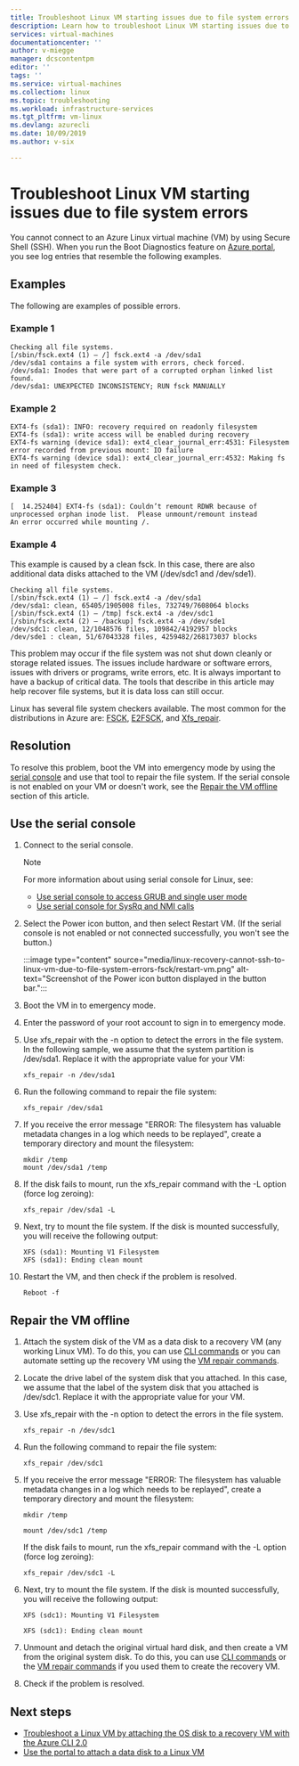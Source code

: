 ```yaml
---
title: Troubleshoot Linux VM starting issues due to file system errors | Microsoft Docs
description: Learn how to troubleshoot Linux VM starting issues due to file system errors
services: virtual-machines
documentationcenter: ''
author: v-miegge
manager: dcscontentpm
editor: ''
tags: ''
ms.service: virtual-machines
ms.collection: linux
ms.topic: troubleshooting
ms.workload: infrastructure-services
ms.tgt_pltfrm: vm-linux
ms.devlang: azurecli
ms.date: 10/09/2019
ms.author: v-six

---
```


# Troubleshoot Linux VM starting issues due to file system errors

You cannot connect to an Azure Linux virtual machine (VM) by using Secure Shell (SSH). When you run the Boot Diagnostics feature on [Azure portal](https://portal.azure.com/), you see log entries that resemble the following examples.

## Examples

The following are examples of possible errors.

### Example 1 

```
Checking all file systems.
[/sbin/fsck.ext4 (1) — /] fsck.ext4 -a /dev/sda1
/dev/sda1 contains a file system with errors, check forced.
/dev/sda1: Inodes that were part of a corrupted orphan linked list found.
/dev/sda1: UNEXPECTED INCONSISTENCY; RUN fsck MANUALLY
```

### Example 2

```
EXT4-fs (sda1): INFO: recovery required on readonly filesystem
EXT4-fs (sda1): write access will be enabled during recovery
EXT4-fs warning (device sda1): ext4_clear_journal_err:4531: Filesystem error recorded from previous mount: IO failure
EXT4-fs warning (device sda1): ext4_clear_journal_err:4532: Making fs in need of filesystem check.
```

### Example 3

```
[  14.252404] EXT4-fs (sda1): Couldn’t remount RDWR because of unprocessed orphan inode list.  Please unmount/remount instead
An error occurred while mounting /.
```

### Example 4 

This example is caused by a clean fsck. In this case, there are also additional data disks attached to the VM (/dev/sdc1 and /dev/sde1).

```
Checking all file systems. 
[/sbin/fsck.ext4 (1) — /] fsck.ext4 -a /dev/sda1
/dev/sda1: clean, 65405/1905008 files, 732749/7608064 blocks
[/sbin/fsck.ext4 (1) — /tmp] fsck.ext4 -a /dev/sdc1
[/sbin/fsck.ext4 (2) — /backup] fsck.ext4 -a /dev/sde1
/dev/sdc1: clean, 12/1048576 files, 109842/4192957 blocks
/dev/sde1 : clean, 51/67043328 files, 4259482/268173037 blocks
```

This problem may occur if the file system was not shut down cleanly or storage related issues. The issues include hardware or software errors, issues with drivers or programs, write errors, etc. It is always important to have a backup of critical data. The tools that describe in this article may help recover file systems, but it is data loss can still occur.

Linux has several file system checkers available. The most common for the distributions in Azure are: [FSCK](https://access.redhat.com/documentation/en-us/red_hat_enterprise_linux/6/html/storage_administration_guide/fsck-fs-specific), [E2FSCK](https://access.redhat.com/documentation/en-us/red_hat_enterprise_linux/7/html/storage_administration_guide/fsck-fs-specific), and [Xfs_repair](https://access.redhat.com/documentation/en-us/red_hat_enterprise_linux/7/html/storage_administration_guide/xfsrepair).

## Resolution

To resolve this problem, boot the VM into emergency mode by using the [serial console](./serial-console-linux.md) and use that tool to repair the file system. If the serial console is not enabled on your VM or doesn't work, see the [Repair the VM offline](#repair-the-vm-offline) section of this article.

## Use the serial console

1. Connect to the serial console.

   > [!Note]
   > For more information about using serial console for Linux, see:
   > * [Use serial console to access GRUB and single user mode](serial-console-grub-single-user-mode.md)
   > * [Use serial console for SysRq and NMI calls](./serial-console-nmi-sysrq.md)

2. Select the Power icon button, and then select Restart VM. (If the serial console is not enabled or not connected successfully, you won't see the button.)

   :::image type="content" source="media/linux-recovery-cannot-ssh-to-linux-vm-due-to-file-system-errors-fsck/restart-vm.png" alt-text="Screenshot of the Power icon button displayed in the button bar.":::

3. Boot the VM in to emergency mode.

4. Enter the password of your root account to sign in to emergency mode.

5. Use xfs_repair with the -n option to detect the errors in the file system. In the following sample, we assume that the system partition is /dev/sda1. Replace it with the appropriate value for your VM:

   ```
   xfs_repair -n /dev/sda1
   ```

6. Run the following command to repair the file system:

   ```
   xfs_repair /dev/sda1
   ```

7. If you receive the error message "ERROR: The filesystem has valuable metadata changes in a log which needs to be replayed", create a temporary directory and mount the filesystem:

   ```
   mkdir /temp
   mount /dev/sda1 /temp
   ```

8. If the disk fails to mount, run the xfs_repair command with the -L option (force log zeroing):

   ```
   xfs_repair /dev/sda1 -L
   ```

9. Next, try to mount the file system. If the disk is mounted successfully, you will receive the following output:
 
   ```
   XFS (sda1): Mounting V1 Filesystem
   XFS (sda1): Ending clean mount
   ```

10. Restart the VM, and then check if the problem is resolved.

    ```
    Reboot -f
    ```

## Repair the VM offline

1. Attach the system disk of the VM as a data disk to a recovery VM (any working Linux VM). To do this, you can use [CLI commands](./troubleshoot-recovery-disks-linux.md) or you can automate setting up the recovery VM using the [VM repair commands](repair-linux-vm-using-azure-virtual-machine-repair-commands.md).

2. Locate the drive label of the system disk that you attached. In this case, we assume that the label of the system disk that you attached is /dev/sdc1. Replace it with the appropriate value for your VM.

3. Use xfs_repair with the -n option to detect the errors in the file system.

   ```
   xfs_repair -n /dev/sdc1
   ```

4. Run the following command to repair the file system:

   ```
   xfs_repair /dev/sdc1
   ```

5. If you receive the error message "ERROR: The filesystem has valuable metadata changes in a log which needs to be replayed", create a temporary directory and mount the filesystem:

   ```
   mkdir /temp

   mount /dev/sdc1 /temp
   ```

   If the disk fails to mount, run the xfs_repair command with the -L option (force log zeroing):

   ```
   xfs_repair /dev/sdc1 -L
   ```

6. Next, try to mount the file system. If the disk is mounted successfully, you will receive the following output:

   ```
   XFS (sdc1): Mounting V1 Filesystem
   
   XFS (sdc1): Ending clean mount
   ```

7. Unmount and detach the original virtual hard disk, and then create a VM from the original system disk. To do this, you can use [CLI commands](troubleshoot-recovery-disks-linux.md) or the [VM repair commands](repair-linux-vm-using-azure-virtual-machine-repair-commands.md) if you used them to create the recovery VM.

8. Check if the problem is resolved.

## Next steps

* [Troubleshoot a Linux VM by attaching the OS disk to a recovery VM with the Azure CLI 2.0](./troubleshoot-recovery-disks-linux.md)
* [Use the portal to attach a data disk to a Linux VM](/azure/virtual-machines/linux/attach-disk-portal)

